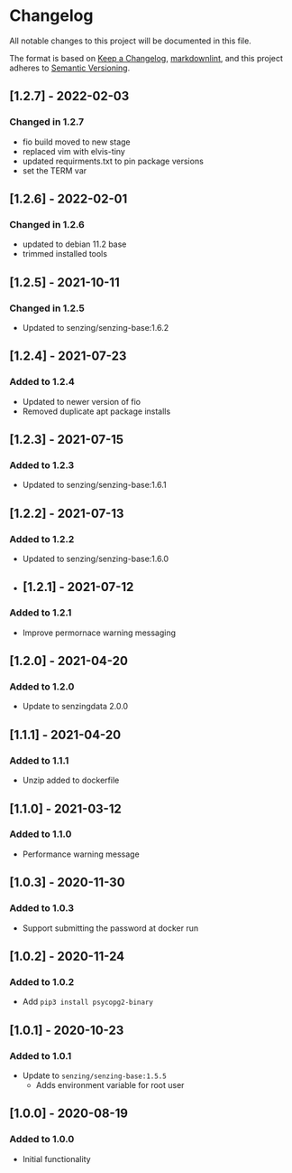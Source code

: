 # Changelog

All notable changes to this project will be documented in this file.

The format is based on [Keep a Changelog](https://keepachangelog.com/en/1.0.0/),
[markdownlint](https://dlaa.me/markdownlint/),
and this project adheres to [Semantic Versioning](https://semver.org/spec/v2.0.0.html).

## [1.2.7] - 2022-02-03

### Changed in 1.2.7

- fio build moved to new stage
- replaced vim with elvis-tiny
- updated requirments.txt to pin package versions
- set the TERM var

## [1.2.6] - 2022-02-01

### Changed in 1.2.6

- updated to debian 11.2 base
- trimmed installed tools

## [1.2.5] - 2021-10-11

### Changed in 1.2.5

- Updated to senzing/senzing-base:1.6.2

## [1.2.4] - 2021-07-23

### Added to 1.2.4

- Updated to newer version of fio
- Removed duplicate apt package installs

## [1.2.3] - 2021-07-15

### Added to 1.2.3

- Updated to senzing/senzing-base:1.6.1

## [1.2.2] - 2021-07-13

### Added to 1.2.2

- Updated to senzing/senzing-base:1.6.0

- ## [1.2.1] - 2021-07-12

### Added to 1.2.1

- Improve permornace warning messaging

## [1.2.0] - 2021-04-20

### Added to 1.2.0

- Update to senzingdata 2.0.0

## [1.1.1] - 2021-04-20

### Added to 1.1.1

- Unzip added to dockerfile

## [1.1.0] - 2021-03-12

### Added to 1.1.0

- Performance warning message

## [1.0.3] - 2020-11-30

### Added to 1.0.3

- Support submitting the password at docker run

## [1.0.2] - 2020-11-24

### Added to 1.0.2

- Add `pip3 install psycopg2-binary`

## [1.0.1] - 2020-10-23

### Added to 1.0.1

- Update to `senzing/senzing-base:1.5.5`
    - Adds environment variable for root user

## [1.0.0] - 2020-08-19

### Added to 1.0.0

- Initial functionality

